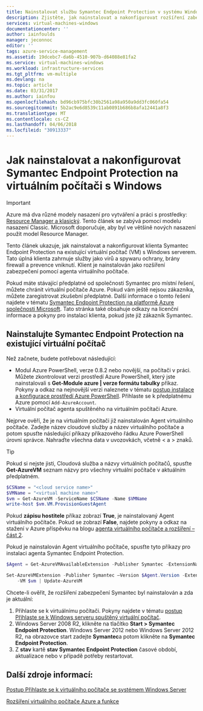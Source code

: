 ```yaml
---
title: Nainstalovat službu Symantec Endpoint Protection v systému Windows virtuálního počítače v Azure | Microsoft Docs
description: Zjistěte, jak nainstalovat a nakonfigurovat rozšíření zabezpečení Symantec Endpoint Protection na nového nebo existujícího virtuálního počítače Azure vytvořené pomocí modelu nasazení Classic.
services: virtual-machines-windows
documentationcenter: ''
author: iainfoulds
manager: jeconnoc
editor: ''
tags: azure-service-management
ms.assetid: 19dcebc7-da6b-4510-907b-d64088e81fa2
ms.service: virtual-machines-windows
ms.workload: infrastructure-services
ms.tgt_pltfrm: vm-multiple
ms.devlang: na
ms.topic: article
ms.date: 03/31/2017
ms.author: iainfou
ms.openlocfilehash: bd96cb975bfc30b2561a98a950a9dd3fc060fa54
ms.sourcegitcommit: 5b2ac9e6d8539c11ab0891b686b8afa12441a8f3
ms.translationtype: MT
ms.contentlocale: cs-CZ
ms.lasthandoff: 04/06/2018
ms.locfileid: "30913337"
---
```

# <a name="how-to-install-and-configure-symantec-endpoint-protection-on-a-windows-vm"></a>Jak nainstalovat a nakonfigurovat Symantec Endpoint Protection na virtuálním počítači s Windows
> [!IMPORTANT] 
> Azure má dva různé modely nasazení pro vytváření a práci s prostředky: [Resource Manager a klasický](../../../resource-manager-deployment-model.md). Tento článek se zabývá pomocí modelu nasazení Classic. Microsoft doporučuje, aby byl ve většině nových nasazení použit model Resource Manager.

Tento článek ukazuje, jak nainstalovat a nakonfigurovat klienta Symantec Endpoint Protection na existující virtuální počítač (VM) s Windows serverem. Tato úplná klienta zahrnuje služby jako virů a spywaru ochrany, brány firewall a prevence vniknutí. Klient je nainstalován jako rozšíření zabezpečení pomocí agenta virtuálního počítače.

Pokud máte stávající předplatné od společnosti Symantec pro místní řešení, můžete chránit virtuální počítače Azure. Pokud vám ještě nejsou zákazníka, můžete zaregistrovat zkušební předplatné. Další informace o tomto řešení najdete v tématu [Symantec Endpoint Protection na platformě Azure společnosti Microsoft][Symantec]. Tato stránka také obsahuje odkazy na licenční informace a pokyny pro instalaci klienta, pokud jste již zákazník Symantec.

## <a name="install-symantec-endpoint-protection-on-an-existing-vm"></a>Nainstalujte Symantec Endpoint Protection na existující virtuální počítač
Než začnete, budete potřebovat následující:

* Modul Azure PowerShell, verze 0.8.2 nebo novější, na počítači v práci. Můžete zkontrolovat verzi prostředí Azure PowerShell, který jste nainstalovali s **Get-Module azure | verze formátu tabulky** příkaz. Pokyny a odkaz na nejnovější verzi naleznete v tématu [postup instalace a konfigurace prostředí Azure PowerShell][PS]. Přihlaste se k předplatnému Azure pomocí `Add-AzureAccount`.
* Virtuální počítač agenta spuštěného na virtuálním počítači Azure.

Nejprve ověří, že je na virtuálním počítači již nainstalován Agent virtuálního počítače. Zadejte název cloudové služby a název virtuálního počítače a potom spusťte následující příkazy příkazového řádku Azure PowerShell úrovni správce. Nahraďte všechna data v uvozovkách, včetně < a > znaků.

> [!TIP]
> Pokud si nejste jisti, Cloudová služba a názvy virtuálních počítačů, spusťte **Get-AzureVM** seznam názvy pro všechny virtuální počítače v aktuálním předplatném.

```powershell
$CSName = "<cloud service name>"
$VMName = "<virtual machine name>"
$vm = Get-AzureVM -ServiceName $CSName -Name $VMName
write-host $vm.VM.ProvisionGuestAgent
```

Pokud **zápisu hostitele** příkaz zobrazí **True**, je nainstalovaný Agent virtuálního počítače. Pokud se zobrazí **False**, najdete pokyny a odkaz na stažení v Azure příspěvku na blogu [agenta virtuálního počítače a rozšíření – část 2][Agent].

Pokud je nainstalován Agent virtuálního počítače, spusťte tyto příkazy pro instalaci agenta Symantec Endpoint Protection.

```powershell
$Agent = Get-AzureVMAvailableExtension -Publisher Symantec -ExtensionName SymantecEndpointProtection

Set-AzureVMExtension -Publisher Symantec –Version $Agent.Version -ExtensionName SymantecEndpointProtection \
    -VM $vm | Update-AzureVM
```

Chcete-li ověřit, že rozšíření zabezpečení Symantec byl nainstalován a zda je aktuální:

1. Přihlaste se k virtuálnímu počítači. Pokyny najdete v tématu [postup Přihlaste se k Windows serveru spuštěný virtuální počítač][Logon].
2. Windows Server 2008 R2, klikněte na tlačítko **Start > Symantec Endpoint Protection**. Windows Server 2012 nebo Windows Server 2012 R2, na obrazovce start zadejte **Symantec**a potom klikněte na **Symantec Endpoint Protection**.
3. Z **stav** kartě **stav Symantec Endpoint Protection** časové období, aktualizace nebo v případě potřeby restartovat.

## <a name="additional-resources"></a>Další zdroje informací:
[Postup Přihlaste se k virtuálního počítače se systémem Windows Server][Logon]

[Rozšíření virtuálního počítače Azure a funkce][Ext]

<!--Link references-->
[Symantec]: http://www.symantec.com/connect/blogs/symantec-endpoint-protection-now-microsoft-azure

[Create]:tutorial.md

[PS]: /powershell/azureps-cmdlets-docs

[Agent]: http://go.microsoft.com/fwlink/p/?LinkId=403947

[Logon]:connect-logon.md

[Ext]: http://go.microsoft.com/fwlink/p/?linkid=390493
